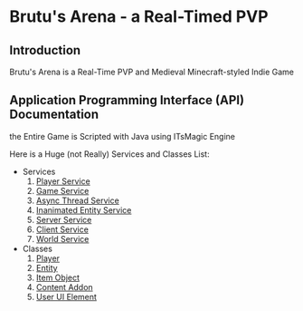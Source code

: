 # Brutu's Arena - a Real-Timed PVP

## Introduction
Brutu's Arena is a Real-Time PVP and Medieval Minecraft-styled Indie Game

## Application Programming Interface (API) Documentation
the Entire Game is Scripted with Java using ITsMagic Engine

Here is a Huge (not Really) Services and Classes List:
- Services
	1. [Player Service](https://github.com/Brutu-s-Arena-Team/Game-Scripts/blob/main/scripts/PlayerService.java)
	2. [Game Service]()
	3. [Async Thread Service]()
	4. [Inanimated Entity Service]()
	5. [Server Service]()
	6. [Client Service]()
	7. [World Service]()
- Classes
 	1. [Player]()
	2. [Entity](https://github.com/Brutu-s-Arena-Team/Game-Scripts/blob/main/scripts/Entity.java)
	3. [Item Object]()
	4. [Content Addon]()
	5. [User UI Element]()
